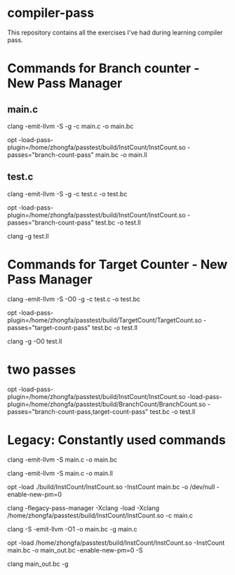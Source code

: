 # compiler-pass
This repository contains all the exercises I've had during learning compiler pass.

# Commands for Branch counter - New Pass Manager
## main.c
clang -emit-llvm -S -g -c main.c -o main.bc

opt -load-pass-plugin=/home/zhongfa/passtest/build/InstCount/InstCount.so -passes="branch-count-pass" main.bc -o main.ll
## test.c
clang -emit-llvm -S -g -c test.c -o test.bc

opt -load-pass-plugin=/home/zhongfa/passtest/build/InstCount/InstCount.so -passes="branch-count-pass" test.bc -o test.ll

clang -g test.ll

# Commands for Target Counter - New Pass Manager
clang -emit-llvm -S -O0 -g -c test.c -o test.bc

opt -load-pass-plugin=/home/zhongfa/passtest/build/TargetCount/TargetCount.so -passes="target-count-pass" test.bc -o test.ll

clang -g -O0 test.ll

# two passes
opt -load-pass-plugin=/home/zhongfa/passtest/build/InstCount/InstCount.so -load-pass-plugin=/home/zhongfa/passtest/build/BranchCount/BranchCount.so -passes="branch-count-pass,target-count-pass" test.bc -o test.ll



# Legacy: Constantly used commands
clang -emit-llvm -S main.c -o main.bc

clang -emit-llvm -S main.c -o main.ll

opt -load ./build/InstCount/InstCount.so -InstCount main.bc -o /dev/null -enable-new-pm=0

clang -flegacy-pass-manager -Xclang -load -Xclang /home/zhongfa/passtest/build/InstCount/InstCount.so -c main.c

clang -S -emit-llvm -O1  -o main.bc -g main.c   

opt -load /home/zhongfa/passtest/build/InstCount/InstCount.so -InstCount main.bc -o main_out.bc -enable-new-pm=0 -S

clang main_out.bc -g  